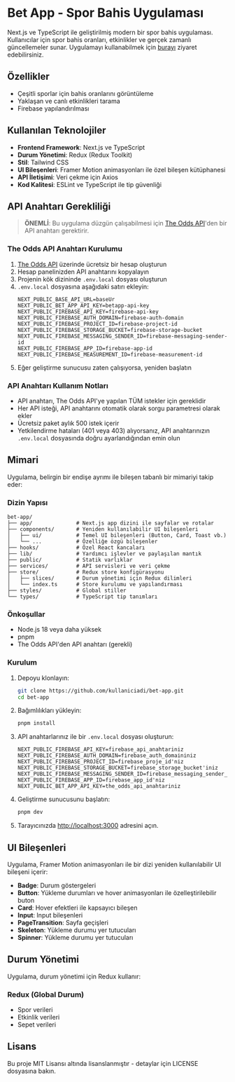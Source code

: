 # Bet App - Spor Bahis Uygulaması

Next.js ve TypeScript ile geliştirilmiş modern bir spor bahis uygulaması. Kullanıcılar için spor bahis oranları, etkinlikler ve gerçek zamanlı güncellemeler sunar.
Uygulamayı kullanabilmek için [burayı](https://bets-app.netlify.app) ziyaret edebilirsiniz.

## Özellikler

- Çeşitli sporlar için bahis oranlarını görüntüleme
- Yaklaşan ve canlı etkinlikleri tarama
- Firebase yapılandırılması

## Kullanılan Teknolojiler

- **Frontend Framework**: Next.js ve TypeScript
- **Durum Yönetimi**: Redux (Redux Toolkit)
- **Stil**: Tailwind CSS
- **UI Bileşenleri**: Framer Motion animasyonları ile özel bileşen kütüphanesi
- **API İletişimi**: Veri çekme için Axios
- **Kod Kalitesi**: ESLint ve TypeScript ile tip güvenliği

## API Anahtarı Gerekliliği

> **ÖNEMLİ**: Bu uygulama düzgün çalışabilmesi için [The Odds API](https://the-odds-api.com)'den bir API anahtarı gerektirir.

### The Odds API Anahtarı Kurulumu

1. [The Odds API](https://the-odds-api.com/signup.html) üzerinde ücretsiz bir hesap oluşturun
2. Hesap panelinizden API anahtarını kopyalayın
3. Projenin kök dizininde `.env.local` dosyası oluşturun
4. `.env.local` dosyasına aşağıdaki satırı ekleyin:
   ```
   NEXT_PUBLIC_BASE_API_URL=baseUr
   NEXT_PUBLIC_BET_APP_API_KEY=betapp-api-key
   NEXT_PUBLIC_FIREBASE_API_KEY=firebase-api-key
   NEXT_PUBLIC_FIREBASE_AUTH_DOMAIN=firebase-auth-domain
   NEXT_PUBLIC_FIREBASE_PROJECT_ID=firebase-project-id
   NEXT_PUBLIC_FIREBASE_STORAGE_BUCKET=firebase-storage-bucket
   NEXT_PUBLIC_FIREBASE_MESSAGING_SENDER_ID=firebase-messaging-sender-id
   NEXT_PUBLIC_FIREBASE_APP_ID=firebase-app-id
   NEXT_PUBLIC_FIREBASE_MEASUREMENT_ID=firebase-measurement-id
   ```
5. Eğer geliştirme sunucusu zaten çalışıyorsa, yeniden başlatın

### API Anahtarı Kullanım Notları

- API anahtarı, The Odds API'ye yapılan TÜM istekler için gereklidir
- Her API isteği, API anahtarını otomatik olarak sorgu parametresi olarak ekler
- Ücretsiz paket aylık 500 istek içerir
- Yetkilendirme hataları (401 veya 403) alıyorsanız, API anahtarınızın `.env.local` dosyasında doğru ayarlandığından emin olun

## Mimari

Uygulama, belirgin bir endişe ayrımı ile bileşen tabanlı bir mimariyi takip eder:

### Dizin Yapısı

```
bet-app/
├── app/              # Next.js app dizini ile sayfalar ve rotalar
├── components/       # Yeniden kullanılabilir UI bileşenleri
│   ├── ui/           # Temel UI bileşenleri (Button, Card, Toast vb.)
│   └── ...           # Özelliğe özgü bileşenler
├── hooks/            # Özel React kancaları
├── lib/              # Yardımcı işlevler ve paylaşılan mantık
├── public/           # Statik varlıklar
├── services/         # API servisleri ve veri çekme
├── store/            # Redux store konfigürasyonu
│   ├── slices/       # Durum yönetimi için Redux dilimleri
│   └── index.ts      # Store kurulumu ve yapılandırması
├── styles/           # Global stiller
└── types/            # TypeScript tip tanımları
```

### Önkoşullar

- Node.js 18 veya daha yüksek
- pnpm
- The Odds API'den API anahtarı (gerekli)

### Kurulum

1. Depoyu klonlayın:
   ```bash
   git clone https://github.com/kullaniciadi/bet-app.git
   cd bet-app
   ```

2. Bağımlılıkları yükleyin:
   ```bash
   pnpm install
   ```

3. API anahtarlarınız ile bir `.env.local` dosyası oluşturun:
   ```
   NEXT_PUBLIC_FIREBASE_API_KEY=firebase_api_anahtariniz
   NEXT_PUBLIC_FIREBASE_AUTH_DOMAIN=firebase_auth_domaininiz
   NEXT_PUBLIC_FIREBASE_PROJECT_ID=firebase_proje_id'niz
   NEXT_PUBLIC_FIREBASE_STORAGE_BUCKET=firebase_storage_bucket'iniz
   NEXT_PUBLIC_FIREBASE_MESSAGING_SENDER_ID=firebase_messaging_sender_id'niz
   NEXT_PUBLIC_FIREBASE_APP_ID=firebase_app_id'niz
   NEXT_PUBLIC_BET_APP_API_KEY=the_odds_api_anahtariniz
   ```

4. Geliştirme sunucusunu başlatın:
   ```bash
   pnpm dev
   ```

5. Tarayıcınızda [http://localhost:3000](http://localhost:3000) adresini açın.

## UI Bileşenleri

Uygulama, Framer Motion animasyonları ile bir dizi yeniden kullanılabilir UI bileşeni içerir:
- **Badge**: Durum göstergeleri
- **Button**: Yükleme durumları ve hover animasyonları ile özelleştirilebilir buton
- **Card**: Hover efektleri ile kapsayıcı bileşen
- **Input**: Input bileşenleri
- **PageTransition**: Sayfa geçişleri
- **Skeleton**: Yükleme durumu yer tutucuları
- **Spinner**: Yükleme durumu yer tutucuları

## Durum Yönetimi

Uygulama, durum yönetimi için Redux kullanır:

### Redux (Global Durum)
- Spor verileri
- Etkinlik verileri
- Sepet verileri

## Lisans

Bu proje MIT Lisansı altında lisanslanmıştır - detaylar için LICENSE dosyasına bakın.
